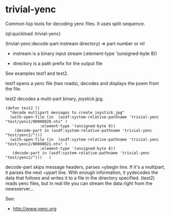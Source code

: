 # trivial-yenc
Common lisp tools for decoding yenc files.  It uses split-sequence.

(ql:quickload :trivial-yenc)

(trivial-yenc:decode-part instream directory) => part number or nil

* instream is a binary input stream (:element-type '(unsigned-byte 8))

* directory is a path prefix for the output file

See examples test1 and test2.

test1 opens a yenc file (two roads), decodes and displays the poem from the file.

test2 decodes a multi-part binary, joystick.jpg.

```common-lisp
(defun test2 ()
  "decode multipart messages to create joystick.jpg"
  (with-open-file (in  (asdf:system-relative-pathname 'trivial-yenc "test/yenc2/00000020.ntx" )
		       :element-type '(unsigned-byte 8))
    (decode-part in (asdf:system-relative-pathname 'trivial-yenc "test/yenc2/")))
  (with-open-file (in  (asdf:system-relative-pathname 'trivial-yenc "test/yenc2/00000021.ntx" )
		       :element-type '(unsigned-byte 8))
   (decode-part in (asdf:system-relative-pathname 'trivial-yenc "test/yenc2/")))   )
```

decode-part skips message headers, parses =ybegin line.  If it's a multipart, it parses the next =ypart line.
With enough information, it yydecodes the data that follows and writes it to a file in the directory specified.
(test2) reads yenc files, but in real life you can stream the data right from the newsserver...

See:
* http://www.yenc.org


